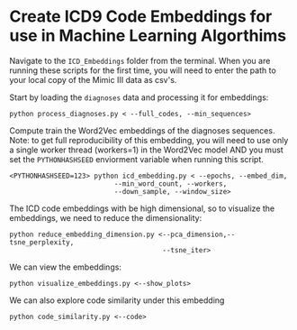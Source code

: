 # Create ICD9 Code Embeddings for use in Machine Learning Algorthims

Navigate to the `ICD_Embeddings` folder from the terminal. When you are running these scripts for the first time, you will need to enter the path to your local copy of the Mimic III data as csv's. 

Start by loading the `diagnoses` data and processing it for embeddings:

```
python process_diagnoses.py < --full_codes, --min_sequences>
```

Compute train the Word2Vec embeddings of the diagnoses sequences. Note: to get full reproducibility of this embedding, you will need to use only a single worker thread (workers=1) in the Word2Vec model AND you must set the `PYTHONHASHSEED` enviorment variable when running this script.

```
<PYTHONHASHSEED=123> python icd_embedding.py < --epochs, --embed_dim, 
                          --min_word_count, --workers, 
                          --down_sample, --window_size> 
```

The ICD code embeddings with be high dimensional, so to visualize the embeddings, we need to reduce the dimensionality:

```
python reduce_embedding_dimension.py <--pca_dimension,--tsne_perplexity,
                                      --tsne_iter>
```

We can view the embeddings:
```
python visualize_embeddings.py <--show_plots>
```

We can also explore code similarity under this embedding

```
python code_similarity.py <--code>
```

